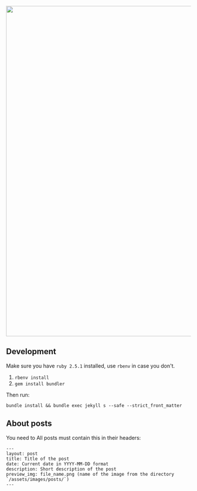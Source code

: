 <p align="center">
  <a target="_blank" href="https://isaak.dev">
  <img src="https://user-images.githubusercontent.com/15812620/124396497-a1e19f00-dd12-11eb-9b91-1fc22e316f5c.png" width="900"/>
  </a>
</p>



## Development

Make sure you have `ruby 2.5.1` installed, use `rbenv` in case you don't.

1. `rbenv install`
2. `gem install bundler`

Then run:

```
bundle install && bundle exec jekyll s --safe --strict_front_matter
```


## About posts

You need to All posts must contain this in their headers:
```
---
layout: post
title: Title of the post
date: Current date in YYYY-MM-DD format
description: Short description of the post
preview_img: file_name.png (name of the image from the directory `/assets/images/posts/`)
---
```

